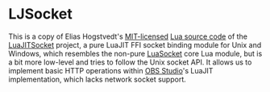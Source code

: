 
LJSocket
========

This is a copy of Elias Hogstvedt's [MIT-licensed](https://github.com/CapsAdmin/luajitsocket/blob/master/LICENSE)
[Lua source code](https://raw.githubusercontent.com/CapsAdmin/luajitsocket/master/ljsocket.lua)
of the [LuaJITSocket](https://github.com/CapsAdmin/luajitsocket/)
project, a pure LuaJIT FFI socket binding module
for Unix and Windows, which resembles the non-pure
[LuaSocket](https://w3.impa.br/~diego/software/luasocket/) core Lua
module, but is a bit more low-level and tries to follow the Unix socket
API. It allows us to implement basic HTTP operations within
[OBS Studio](https://obsproject.com)'s LuaJIT implementation, which lacks
network socket support.

